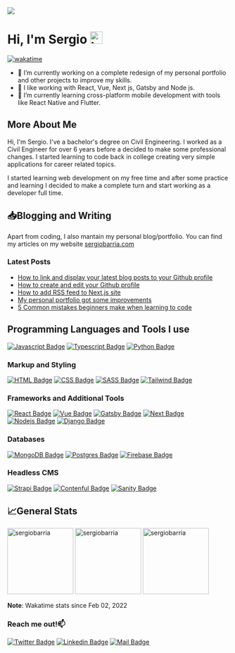 <img src="./banner.png" />

# Hi, I'm Sergio <img src="https://user-images.githubusercontent.com/1303154/88677602-1635ba80-d120-11ea-84d8-d263ba5fc3c0.gif" width="28px" alt="hi">

[![wakatime](https://wakatime.com/badge/user/3cbe3c90-aefe-4b06-9cbe-bb590e0a7e56.svg)](https://wakatime.com/@3cbe3c90-aefe-4b06-9cbe-bb590e0a7e56)

- 👷 I’m currently working on a complete redesign of my personal portfolio and other projects to improve my skills.
- 👀 I like working with React, Vue, Next js, Gatsby and Node js.
- 🌱 I’m currently learning cross-platform mobile development with tools like React Native and Flutter.

<!-- <img align="right" alt="GIF" src="https://github.com/abhisheknaiidu/abhisheknaiidu/blob/master/code.gif?raw=true" width="500" height="320" /> -->

## More About Me

Hi, I'm Sergio. I've a bachelor's degree on Civil Engineering. I worked as a Civil Engineer for over 6 years before a decided to make some professional changes. I started learning to code back in college creating very simple applications for career related topics.

I started learning web development on my free time and after some practice and learning I decided to make a complete turn and start working as a developer full time.

## :inbox_tray:Blogging and Writing

Apart from coding, I also mantain my personal blog/portfolio. You can find my articles on my website [sergiobarria.com]

### Latest Posts

<!-- BLOG-POST-LIST:START -->

- [How to link and display your latest blog posts to your Github profile](https://www.sergiobarria.com/blog/how-to-link-and-display-your-latest-blog-post-to-your-github-profile)
- [How to create and edit your Github profile](https://www.sergiobarria.com/blog/how-to-create-and-edit-your-github-profile)
- [How to add RSS feed to Next.js site](https://www.sergiobarria.com/blog/how-to-add-rss-feed-to-next-js-site)
- [My personal portfolio got some improvements](https://www.sergiobarria.com/blog/my-personal-portfolio-got-some-improvements)
- [5 Common mistakes beginners make when learning to code](https://www.sergiobarria.com/blog/5-common-mistakes-beginners-make-when-learning-to-code)
<!-- BLOG-POST-LIST:END -->

## Programming Languages and Tools I use

[![Javascript Badge](https://img.shields.io/badge/-Javascript-F0DB4F?style=for-the-badge&labelColor=black&logo=javascript&logoColor=F0DB4F)](#) [![Typescript Badge](https://img.shields.io/badge/-Typescript-007acc?style=for-the-badge&labelColor=black&logo=typescript&logoColor=007acc)](#) [![Python Badge](https://img.shields.io/badge/-python-3674A7?style=for-the-badge&labelColor=black&logo=python&logoColor=3674A7)](#)

### Markup and Styling

[![HTML Badge](https://img.shields.io/badge/-html-E54C22?style=for-the-badge&labelColor=black&logo=html5&logoColor=E54C22)](#) [![CSS Badge](https://img.shields.io/badge/-css-1672B7?style=for-the-badge&labelColor=black&logo=css3&logoColor=1672B7)](#) [![SASS Badge](https://img.shields.io/badge/-sass-CE679A?style=for-the-badge&labelColor=black&logo=sass&logoColor=CE679A)](#) [![Tailwind Badge](https://img.shields.io/badge/-tailwind-18BAB9?style=for-the-badge&labelColor=black&logo=tailwindcss&logoColor=18BAB9)](#)

### Frameworks and Additional Tools

[![React Badge](https://img.shields.io/badge/-React-61DBFB?style=for-the-badge&labelColor=black&logo=react&logoColor=61DBFB)](#) [![Vue Badge](https://img.shields.io/badge/-Vue-41B983?style=for-the-badge&labelColor=black&logo=Vue.js&logoColor=41B983)](#) [![Gatsby Badge](https://img.shields.io/badge/-Gatsby-533885?style=for-the-badge&labelColor=black&logo=gatsby&logoColor=533885)](#) [![Next Badge](https://img.shields.io/badge/-Next-000000?style=for-the-badge&labelColor=black&logo=next.js&logoColor=ffffff)](#) [![Nodejs Badge](https://img.shields.io/badge/-Nodejs-3C873A?style=for-the-badge&labelColor=black&logo=node.js&logoColor=3C873A)](#) [![Django Badge](https://img.shields.io/badge/-Django-50BE95?style=for-the-badge&labelColor=black&logo=django&logoColor=50BE95)](#)

### Databases

[![MongoDB Badge](https://img.shields.io/badge/-MongoDB-14AA52?style=for-the-badge&labelColor=black&logo=mongodb&logoColor=14AA52)](#) [![Postgres Badge](https://img.shields.io/badge/-postgres-34668F?style=for-the-badge&labelColor=black&logo=postgresql&logoColor=34668F)](#) [![Firebase Badge](https://img.shields.io/badge/-firebase-FFCB2D?style=for-the-badge&labelColor=black&logo=firebase&logoColor=FFCB2D)](#)

### Headless CMS

[![Strapi Badge](https://img.shields.io/badge/-strapi-8B71FD?style=for-the-badge&labelColor=black)](#) [![Contenful Badge](https://img.shields.io/badge/-contentful-F3DF21?style=for-the-badge&labelColor=black)](#) [![Sanity Badge](https://img.shields.io/badge/-sanity-E9544F?style=for-the-badge&labelColor=black)](#)

## :chart_with_upwards_trend:General Stats

<div>
  <img height="150" src="https://github-readme-stats.vercel.app/api?username=sergiobarria&theme=gotham&show_icons=true" alt="sergiobarria" />

  <img height="150" src="https://github-readme-stats.vercel.app/api/top-langs/?username=sergiobarria&layout=compact&theme=gotham" alt="sergiobarria" alt="sergiobarria" />

  <img height="150" src="https://github-readme-stats.vercel.app/api/wakatime?username=sergiobarria&layout=compact&theme=gotham&langs_count=6&v=2" alt="sergiobarria" />
</div>

**Note**: Wakatime stats since Feb 02, 2022

### Reach me out!:mailbox:

[![Twitter Badge](https://img.shields.io/badge/-@sergioBarria01-1ca0f1?style=flat&labelColor=1ca0f1&logo=twitter&logoColor=white&link=https://twitter.com/sergioBarria01)](https://twitter.com/sergioBarria01) [![Linkedin Badge](https://img.shields.io/badge/-Sergio%20Barria-0e76a8?style=flat&labelColor=0e76a8&logo=linkedin&logoColor=white)](https://www.linkedin.com/in/sergiobarria/) [![Mail Badge](https://img.shields.io/badge/-Sergio%20Barria-c0392b?style=flat&labelColor=c0392b&logo=gmail&logoColor=white)](mailto:sbarria.dev@gmail.com)

<!-- Links definitions -->

[sergiobarria.com]: https://www.sergiobarria.com/
[twitter]: https://twitter.com/sergioBarria01
[linkedin]: https://www.linkedin.com/in/sergiobarria/
